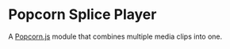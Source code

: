 # Popcorn Splice Player #

A [Popcorn.js](http://mozillapopcorn.org/) module that combines multiple media clips into one.